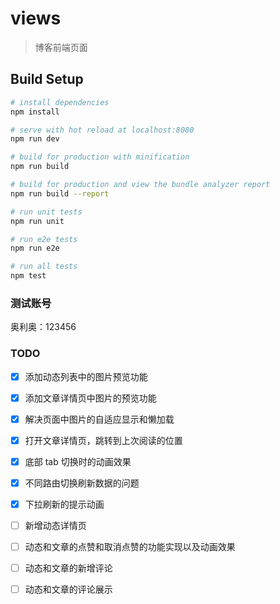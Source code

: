 # views

> 博客前端页面

## Build Setup

```bash
# install dependencies
npm install

# serve with hot reload at localhost:8080
npm run dev

# build for production with minification
npm run build

# build for production and view the bundle analyzer report
npm run build --report

# run unit tests
npm run unit

# run e2e tests
npm run e2e

# run all tests
npm test
```

### 测试账号
奥利奥：123456


### TODO

- [x] 添加动态列表中的图片预览功能

- [x] 添加文章详情页中图片的预览功能

- [x] 解决页面中图片的自适应显示和懒加载

- [x] 打开文章详情页，跳转到上次阅读的位置

- [x] 底部 tab 切换时的动画效果

- [x] 不同路由切换刷新数据的问题

- [x] 下拉刷新的提示动画

- [ ] 新增动态详情页

- [ ] 动态和文章的点赞和取消点赞的功能实现以及动画效果

- [ ] 动态和文章的新增评论

- [ ] 动态和文章的评论展示
